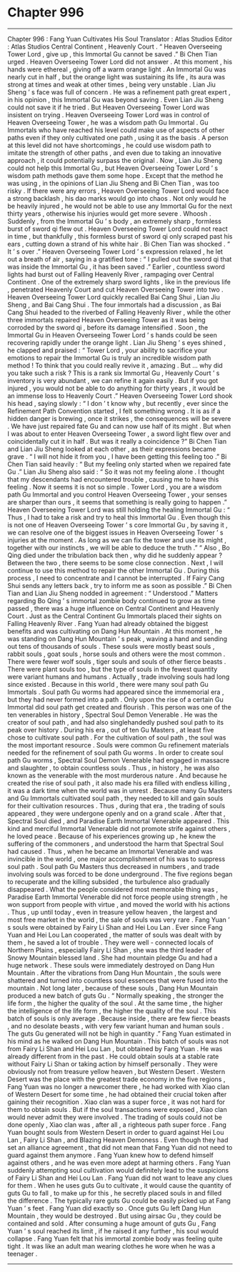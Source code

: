 
# Chapter 996


---

Chapter 996 : Fang Yuan Cultivates His Soul
Translator :
Atlas Studios
Editor :
Atlas Studios
Central Continent , Heavenly Court .
“ Heaven Overseeing Tower Lord , give up , this Immortal Gu cannot be saved .” Bi Chen Tian urged .
Heaven Overseeing Tower Lord did not answer .
At this moment , his hands were ethereal , giving off a warm orange light . An Immortal Gu was nearly cut in half , but the orange light was sustaining its life , its aura was strong at times and weak at other times , being very unstable .
Lian Jiu Sheng ’ s face was full of concern .
He was a refinement path great expert , in his opinion , this Immortal Gu was beyond saving . Even Lian Jiu Sheng could not save it if he tried .
But Heaven Overseeing Tower Lord was insistent on trying .
Heaven Overseeing Tower Lord was in control of Heaven Overseeing Tower , he was a wisdom path Gu Immortal . Gu Immortals who have reached his level could make use of aspects of other paths even if they only cultivated one path , using it as the basis .
A person at this level did not have shortcomings , he could use wisdom path to imitate the strength of other paths , and even due to taking an innovative approach , it could potentially surpass the original .
Now , Lian Jiu Sheng could not help this Immortal Gu , but Heaven Overseeing Tower Lord ’ s wisdom path methods gave them some hope .
Except that the method he was using , in the opinions of Lian Jiu Sheng and Bi Chen Tian , was too risky .
If there were any errors , Heaven Overseeing Tower Lord would face a strong backlash , his dao marks would go into chaos . Not only would he be heavily injured , he would not be able to use any Immortal Gu for the next thirty years , otherwise his injuries would get more severe .
Whoosh .
Suddenly , from the Immortal Gu ’ s body , an extremely sharp , formless burst of sword qi flew out .
Heaven Overseeing Tower Lord could not react in time , but thankfully , this formless burst of sword qi only scraped past his ears , cutting down a strand of his white hair .
Bi Chen Tian was shocked .
“ It ’ s over .” Heaven Overseeing Tower Lord ’ s expression relaxed , he let out a breath of air , saying in a gratified tone : “ I pulled out the sword qi that was inside the Immortal Gu , it has been saved .”
Earlier , countless sword lights had burst out of Falling Heavenly River , rampaging over Central Continent .
One of the extremely sharp sword lights , like in the previous life , penetrated Heavenly Court and cut Heaven Overseeing Tower into two .
Heaven Overseeing Tower Lord quickly recalled Bai Cang Shui , Lian Jiu Sheng , and Bai Cang Shui . The four immortals had a discussion , as Bai Cang Shui headed to the riverbed of Falling Heavenly River , while the other three immortals repaired Heaven Overseeing Tower as it was being corroded by the sword qi , before its damage intensified .
Soon , the Immortal Gu in Heaven Overseeing Tower Lord ’ s hands could be seen recovering rapidly under the orange light .
Lian Jiu Sheng ’ s eyes shined , he clapped and praised : “ Tower Lord , your ability to sacrifice your emotions to repair the Immortal Gu is truly an incredible wisdom path method ! To think that you could really revive it , amazing . But … why did you take such a risk ? This is a rank six Immortal Gu , Heavenly Court ’ s inventory is very abundant , we can refine it again easily . But if you got injured , you would not be able to do anything for thirty years , it would be an immense loss to Heavenly Court .”
Heaven Overseeing Tower Lord shook his head , saying slowly : “ I don ’ t know why , but recently , ever since the Refinement Path Convention started , I felt something wrong . It is as if a hidden danger is brewing , once it strikes , the consequences will be severe . We have just repaired fate Gu and can now use half of its might . But when I was about to enter Heaven Overseeing Tower , a sword light flew over and coincidentally cut it in half . But was it really a coincidence ?”
Bi Chen Tian and Lian Jiu Sheng looked at each other , as their expressions became grave .
“ I will not hide it from you , I have been getting this feeling too .” Bi Chen Tian said heavily : “ But my feeling only started when we repaired fate Gu .”
Lian Jiu Sheng also said : “ So it was not my feeling alone . I thought that my descendants had encountered trouble , causing me to have this feeling . Now it seems it is not so simple . Tower Lord , you are a wisdom path Gu Immortal and you control Heaven Overseeing Tower , your senses are sharper than ours , it seems that something is really going to happen .”
Heaven Overseeing Tower Lord was still holding the healing Immortal Gu : “ Thus , I had to take a risk and try to heal this Immortal Gu . Even though this is not one of Heaven Overseeing Tower ’ s core Immortal Gu , by saving it , we can resolve one of the biggest issues in Heaven Overseeing Tower ’ s injuries at the moment . As long as we can fix the tower and use its might , together with our instincts , we will be able to deduce the truth .”
“ Also , Bo Qing died under the tribulation back then , why did he suddenly appear ? Between the two , there seems to be some close connection . Next , I will continue to use this method to repair the other Immortal Gu . During this process , I need to concentrate and I cannot be interrupted . If Fairy Cang Shui sends any letters back , try to inform me as soon as possible .”
Bi Chen Tian and Lian Jiu Sheng nodded in agreement : “ Understood .”
Matters regarding Bo Qing ’ s immortal zombie body continued to grow as time passed , there was a huge influence on Central Continent and Heavenly Court .
Just as the Central Continent Gu Immortals placed their sights on Falling Heavenly River .
Fang Yuan had already obtained the biggest benefits and was cultivating on Dang Hun Mountain .
At this moment , he was standing on Dang Hun Mountain ’ s peak , waving a hand and sending out tens of thousands of souls .
These souls were mostly beast souls , rabbit souls , goat souls , horse souls and others were the most common . There were fewer wolf souls , tiger souls and souls of other fierce beasts . There were plant souls too , but the type of souls in the fewest quantity were variant humans and humans .
Actually , trade involving souls had long since existed .
Because in this world , there were many soul path Gu Immortals .
Soul path Gu worms had appeared since the immemorial era , but they had never formed into a path .
Only upon the rise of a certain Gu Immortal did soul path get created and flourish .
This person was one of the ten venerables in history , Spectral Soul Demon Venerable .
He was the creator of soul path , and had also singlehandedly pushed soul path to its peak over history . During his era , out of ten Gu Masters , at least five chose to cultivate soul path .
For the cultivation of soul path , the soul was the most important resource .
Souls were common Gu refinement materials needed for the refinement of soul path Gu worms .
In order to create soul path Gu worms , Spectral Soul Demon Venerable had engaged in massacre and slaughter , to obtain countless souls . Thus , in history , he was also known as the venerable with the most murderous nature .
And because he created the rise of soul path , it also made his era filled with endless killing , it was a dark time when the world was in unrest .
Because many Gu Masters and Gu Immortals cultivated soul path , they needed to kill and gain souls for their cultivation resources .
Thus , during that era , the trading of souls appeared , they were undergone openly and on a grand scale .
After that , Spectral Soul died , and Paradise Earth Immortal Venerable appeared .
This kind and merciful Immortal Venerable did not promote strife against others , he loved peace . Because of his experiences growing up , he knew the suffering of the commoners , and understood the harm that Spectral Soul had caused . Thus , when he became an Immortal Venerable and was invincible in the world , one major accomplishment of his was to suppress soul path .
Soul path Gu Masters thus decreased in numbers , and trade involving souls was forced to be done underground .
The five regions began to recuperate and the killing subsided , the turbulence also gradually disappeared .
What the people considered most memorable thing was , Paradise Earth Immortal Venerable did not force people using strength , he won support from people with virtue , and moved the world with his actions .
Thus , up until today , even in treasure yellow heaven , the largest and most free market in the world , the sale of souls was very rare .
Fang Yuan ’ s souls were obtained by Fairy Li Shan and Hei Lou Lan .
Ever since Fang Yuan and Hei Lou Lan cooperated , the matter of souls was dealt with by them , he saved a lot of trouble .
They were well - connected locals of Northern Plains , especially Fairy Li Shan , she was the third leader of Snowy Mountain blessed land . She had mountain pledge Gu and had a huge network .
These souls were immediately destroyed on Dang Hun Mountain .
After the vibrations from Dang Hun Mountain , the souls were shattered and turned into countless soul essences that were fused into the mountain .
Not long later , because of these souls , Dang Hun Mountain produced a new batch of guts Gu .
“ Normally speaking , the stronger the life form , the higher the quality of the soul . At the same time , the higher the intelligence of the life form , the higher the quality of the soul . This batch of souls is only average . Because inside , there are few fierce beasts , and no desolate beasts , with very few variant human and human souls . The guts Gu generated will not be high in quantity .”
Fang Yuan estimated in his mind as he walked on Dang Hun Mountain .
This batch of souls was not from Fairy Li Shan and Hei Lou Lan , but obtained by Fang Yuan .
He was already different from in the past .
He could obtain souls at a stable rate without Fairy Li Shan or taking action by himself personally .
They were obviously not from treasure yellow heaven , but Western Desert .
Western Desert was the place with the greatest trade economy in the five regions , Fang Yuan was no longer a newcomer there , he had worked with Xiao clan of Western Desert for some time , he had obtained their crucial token after gaining their recognition .
Xiao clan was a super force , it was not hard for them to obtain souls .
But if the soul transactions were exposed , Xiao clan would never admit they were involved . The trading of souls could not be done openly , Xiao clan was , after all , a righteous path super force .
Fang Yuan bought souls from Western Desert in order to guard against Hei Lou Lan , Fairy Li Shan , and Blazing Heaven Demoness .
Even though they had set an alliance agreement , that did not mean that Fang Yuan did not need to guard against them anymore .
Fang Yuan knew how to defend himself against others , and he was even more adept at harming others .
Fang Yuan suddenly attempting soul cultivation would definitely lead to the suspicions of Fairy Li Shan and Hei Lou Lan . Fang Yuan did not want to leave any clues for them .
When he uses guts Gu to cultivate , it would cause the quantity of guts Gu to fall , to make up for this , he secretly placed souls in and filled the difference .
The typically rare guts Gu could be easily picked up at Fang Yuan ’ s feet .
Fang Yuan did exactly so .
Once guts Gu left Dang Hun Mountain , they would be destroyed . But using airsac Gu , they could be contained and sold .
After consuming a huge amount of guts Gu , Fang Yuan ’ s soul reached its limit , if he raised it any further , his soul would collapse .
Fang Yuan felt that his immortal zombie body was feeling quite tight .
It was like an adult man wearing clothes he wore when he was a teenager .

---

